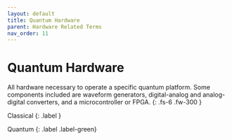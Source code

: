 ```yaml
---
layout: default
title: Quantum Hardware
parent: Hardware Related Terms
nav_order: 11
---
```


# Quantum Hardware

All hardware necessary to operate a specific quantum platform. Some components included are waveform generators, digital-analog and analog-digital converters, and a microcontroller or FPGA.
{: .fs-6 .fw-300 }

Classical
{: .label }

Quantum
{: .label .label-green}
<!-- 
## Full Definition


## Examples -->

<!-- ## Synonyms

-  -->

<!-- ## Related Terms

-->
<!-- ## Sources -->
